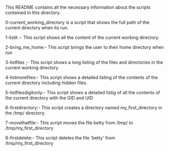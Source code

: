 This README contains all the necessary information about the scripts contained in this directory.

0-current_working_directory is a script that shows the full path of the current directory when its run.

1-listit :- This script shows all the content of the current working directory.

2-bring_me_home:- This script brings the user to their home directory when run

3-listfiles ;- This script shows a long listing of the files and directories in the current working directory

4-listmorefiles:- This script shows a detailed listing of the contents of the current directory including hidden files.

5-listfilesdigitonly:- This script shows a detailed listig of all the contents of the current directory with the GID and UID

6-firstdirectory:- This script creates a directory named my_first_directory in the /tmp/ directory.

7-movethatfile:- This script moves the file betty from /tmp/ to /tmp/my_first_directory

8-firstdelete:- This script deletes the file 'betty' from /tmp/my_first_directory
